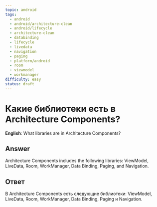 ```yaml
---
topic: android
tags:
  - android
  - android/architecture-clean
  - android/lifecycle
  - architecture-clean
  - databinding
  - lifecycle
  - livedata
  - navigation
  - paging
  - platform/android
  - room
  - viewmodel
  - workmanager
difficulty: easy
status: draft
---
```


# Какие библиотеки есть в Architecture Components?

**English**: What libraries are in Architecture Components?

## Answer

Architecture Components includes the following libraries: ViewModel, LiveData, Room, WorkManager, Data Binding, Paging, and Navigation.

## Ответ

В Architecture Components есть следующие библиотеки: ViewModel, LiveData, Room, WorkManager, Data Binding, Paging и Navigation.

